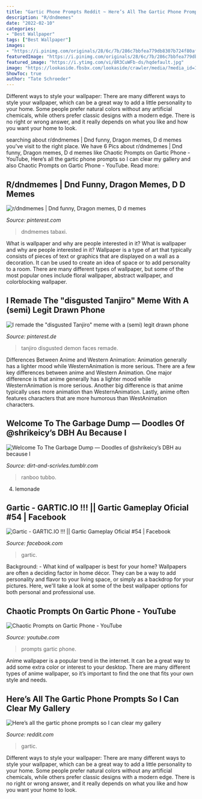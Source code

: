 ```yaml
---
title: "Gartic Phone Prompts Reddit ~ Here’s All The Gartic Phone Prompts So I Can Clear My Gallery"
description: "R/dndmemes"
date: "2022-02-10"
categories:
- "Best Wallpaper"
tags: ["Best Wallpaper"]
images:
- "https://i.pinimg.com/originals/28/6c/7b/286c7bbfea779db8307b724f80af1718.png"
featuredImage: "https://i.pinimg.com/originals/28/6c/7b/286c7bbfea779db8307b724f80af1718.png"
featured_image: "https://i.ytimg.com/vi/8R3CuWFb-ds/hqdefault.jpg"
image: "https://lookaside.fbsbx.com/lookaside/crawler/media/?media_id=1479982685358126&amp;get_thumbnail=1"
ShowToc: true
author: "Tate Schroeder"
---
```



Different ways to style your wallpaper:
There are many different ways to style your wallpaper, which can be a great way to add a little personality to your home. Some people prefer natural colors without any artificial chemicals, while others prefer classic designs with a modern edge. There is no right or wrong answer, and it really depends on what you like and how you want your home to look.

	

		
searching about r/dndmemes | Dnd funny, Dragon memes, D d memes you've visit to the right place. We have 6 Pics about r/dndmemes | Dnd funny, Dragon memes, D d memes like Chaotic Prompts on Gartic Phone - YouTube, Here’s all the gartic phone prompts so I can clear my gallery and also Chaotic Prompts on Gartic Phone - YouTube. Read more:
		
    
## R/dndmemes | Dnd Funny, Dragon Memes, D D Memes

<img loading=lazy src="https://i.pinimg.com/originals/28/6c/7b/286c7bbfea779db8307b724f80af1718.png" onerror="this.onerror=null;this.src='https://tse3.mm.bing.net/th?id=OIP.NmHa_Z4CF4RadGs735oKIQHaFR&amp;pid=15.1';" alt="r/dndmemes | Dnd funny, Dragon memes, D d memes">

_Source: pinterest.com_

>dndmemes tabaxi. 

	

What is wallpaper and why are people interested in it?
What is wallpaper and why are people interested in it?
Wallpaper is a type of art that typically consists of pieces of text or graphics that are displayed on a wall as a decoration. It can be used to create an idea of space or to add personality to a room. There are many different types of wallpaper, but some of the most popular ones include floral wallpaper, abstract wallpaper, and colorblocking wallpaper.

    
## I Remade The &quot;disgusted Tanjiro&quot; Meme With A (semi) Legit Drawn Phone

<img loading=lazy src="https://i.pinimg.com/originals/f5/2d/51/f52d51dd33461744243ddc8bb84bc421.png" onerror="this.onerror=null;this.src='https://tse2.mm.bing.net/th?id=OIP.IL0W_Hd_PJ3hs51vSDuRXgHaEK&amp;pid=15.1';" alt="I remade the &quot;disgusted Tanjiro&quot; meme with a (semi) legit drawn phone">

_Source: pinterest.de_

>tanjiro disgusted demon faces remade. 

	

Differences Between Anime and Western Animation: Animation generally has a lighter mood while WesternAnimation is more serious.
There are a few key differences between anime and Western Animation. One major difference is that anime generally has a lighter mood while WesternAnimation is more serious. Another big difference is that anime typically uses more animation than WesternAnimation. Lastly, anime often features characters that are more humorous than WestAnimation characters.

    
## Welcome To The Garbage Dump — Doodles Of @shrikeicy’s DBH Au Because I

<img loading=lazy src="https://64.media.tumblr.com/e967e35715889c6a98d2926c6a3a6d9a/6fa0096dd5d40243-6b/s640x960/1bc59260424731f48f17456bd7af535d8b55c903.jpg" onerror="this.onerror=null;this.src='https://tse2.mm.bing.net/th?id=OIP.rLH6o9Dd8u9qxIbsL0PULwHaH3&amp;pid=15.1';" alt="Welcome To The Garbage Dump — Doodles of @shrikeicy’s DBH au because I">

_Source: dirt-and-scrivles.tumblr.com_

>ranboo tubbo. 

	

4. lemonade 

    
## Gartic - GARTIC.IO !!! || Gartic Gameplay Oficial #54 | Facebook

<img loading=lazy src="https://lookaside.fbsbx.com/lookaside/crawler/media/?media_id=1479982685358126&amp;get_thumbnail=1" onerror="this.onerror=null;this.src='https://tse3.mm.bing.net/th?id=OIP.X3ZhQTdiWXzFobNhd9g-BgHaEK&amp;pid=15.1';" alt="Gartic - GARTIC.IO !!! || Gartic Gameplay Oficial #54 | Facebook">

_Source: facebook.com_

>gartic. 

	

Background: - What kind of wallpaper is best for your home?
Wallpapers are often a deciding factor in home décor. They can be a way to add personality and flavor to your living space, or simply as a backdrop for your pictures. Here, we'll take a look at some of the best wallpaper options for both personal and professional use.

    
## Chaotic Prompts On Gartic Phone - YouTube

<img loading=lazy src="https://i.ytimg.com/vi/8R3CuWFb-ds/hqdefault.jpg" onerror="this.onerror=null;this.src='https://tse1.mm.bing.net/th?id=OIP.euQdf0ggbVweZl1FWLulwQHaFj&amp;pid=15.1';" alt="Chaotic Prompts on Gartic Phone - YouTube">

_Source: youtube.com_

>prompts gartic phone. 

	

Anime wallpaper is a popular trend in the internet. It can be a great way to add some extra color or interest to your desktop. There are many different types of anime wallpaper, so it’s important to find the one that fits your own style and needs.

    
## Here’s All The Gartic Phone Prompts So I Can Clear My Gallery

<img loading=lazy src="https://i.redd.it/31uzvb0kpbi71.gif" onerror="this.onerror=null;this.src='https://tse3.mm.bing.net/th?id=OIP.tHWwR4F5zR9JC69WX0KYcAHaFD&amp;pid=15.1';" alt="Here’s all the gartic phone prompts so I can clear my gallery">

_Source: reddit.com_

>gartic. 

	

Different ways to style your wallpaper:
There are many different ways to style your wallpaper, which can be a great way to add a little personality to your home. Some people prefer natural colors without any artificial chemicals, while others prefer classic designs with a modern edge. There is no right or wrong answer, and it really depends on what you like and how you want your home to look.


